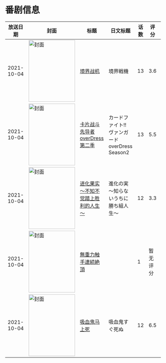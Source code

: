 # 番剧信息

|放送日期|封面|标题|日文标题|话数|评分|评分人数|
|---|---|---|---|---|---|---|
|2021-10-04|<img src="https://lain.bgm.tv/pic/cover/c/9a/ab/330894_6474M.jpg" alt="封面" style="width:150px;height:200px;object-fit:cover;">|[境界战机](https://bangumi.tv/subject/330894)|境界戦機|13|3.6|298人评分|
|2021-10-04|<img src="https://lain.bgm.tv/pic/cover/c/89/da/349387_gf0ok.jpg" alt="封面" style="width:150px;height:200px;object-fit:cover;">|[卡片战斗先导者overDress 第二季](https://bangumi.tv/subject/349387)|カードファイト!! ヴァンガード overDress Season2|13|5.5|42人评分|
|2021-10-04|<img src="https://lain.bgm.tv/pic/cover/c/f7/d0/326505_QBt4T.jpg" alt="封面" style="width:150px;height:200px;object-fit:cover;">|[进化果实～不知不觉踏上胜利的人生～](https://bangumi.tv/subject/326505)|進化の実～知らないうちに勝ち組人生～|12|3.3|1381人评分|
|2021-10-04|<img src="https://bangumi.tv/img/no_icon_subject.png" alt="封面" style="width:150px;height:200px;object-fit:cover;">|[無重力触手連続絶頂](https://bangumi.tv/subject/365813)||1|暂无评分|少于10人评分|
|2021-10-04|<img src="https://lain.bgm.tv/pic/cover/c/f4/48/305579_wzNr1.jpg" alt="封面" style="width:150px;height:200px;object-fit:cover;">|[吸血鬼马上死](https://bangumi.tv/subject/305579)|吸血鬼すぐ死ぬ|12|6.5|881人评分|
